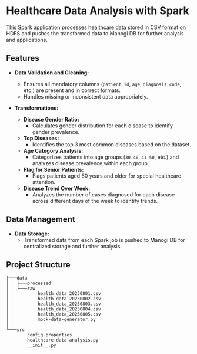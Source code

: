 # Healthcare Data Analysis with Spark

This Spark application processes healthcare data stored in CSV format on HDFS and pushes the transformed data to Manogi DB for further analysis and applications.

## Features

- **Data Validation and Cleaning:**
  - Ensures all mandatory columns (`patient_id`, `age`, `diagnosis_code`, etc.) are present and in correct formats.
  - Handles missing or inconsistent data appropriately.

- **Transformations:**
  - **Disease Gender Ratio:**
    - Calculates gender distribution for each disease to identify gender prevalence.
  - **Top Diseases:**
    - Identifies the top 3 most common diseases based on the dataset.
  - **Age Category Analysis:**
    - Categorizes patients into age groups (`30-40`, `41-50`, etc.) and analyzes disease prevalence within each group.
  - **Flag for Senior Patients:**
    - Flags patients aged 60 years and older for special healthcare attention.
  - **Disease Trend Over Week:**
    - Analyzes the number of cases diagnosed for each disease across different days of the week to identify trends.

## Data Management

- **Data Storage:**
  - Transformed data from each Spark job is pushed to Manogi DB for centralized storage and further analysis.


## Project Structure

```
├───data
│   ├───processed
│   └───raw
│           health_data_20230801.csv
│           health_data_20230802.csv
│           health_data_20230803.csv
│           health_data_20230804.csv
│           health_data_20230805.csv
│           mock-data-generator.py
│
└───src
        config.properties
        healthcare-data-analysis.py
        __init__.py

```

